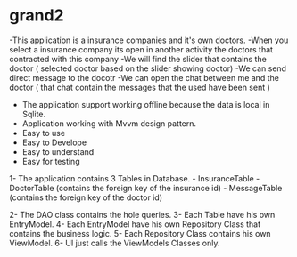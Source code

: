# grand2

-This application is a insurance companies and it's own doctors.
-When you select a insurance company its open in another activity the doctors that contracted with this company
-We will find the slider that contains the doctor ( selected doctor based on the slider showing doctor)
-We can send direct message to the docotr
-We can open the chat between me and the doctor ( that chat contain the messages that the used have been sent )
  - The application support working offline because the data is local in Sqlite.
  - Application working with Mvvm design pattern.
  - Easy to use
  - Easy to Develope
  - Easy to understand
  - Easy for testing
 
 
 1- The application contains 3 Tables in Database.
      - InsuranceTable
      - DoctorTable (contains the foreign key of the insurance id)
      - MessageTable (contains the foreign key of the doctor id)
  
 2- The DAO class contains the hole queries.
 3- Each Table have his own EntryModel.
 4- Each EntryModel have his own Repository Class that contains the business logic.
 5- Each Repository Class contains his own ViewModel.
 6- UI just calls the ViewModels Classes only.

